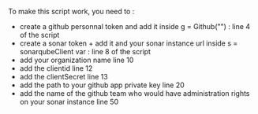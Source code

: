 To make this script work, you need to : 
- create a github personnal token and add it inside g = Github("") : line 4 of the script
- create a sonar token + add it and your sonar instance url inside s = sonarqubeClient var : line 8 of the script
- add your organization name line 10
- add the clientid line 12
- add the clientSecret line 13
- add the path to your github app private key line 20
- add the name of the github team who would have administration rights on your sonar instance line 50